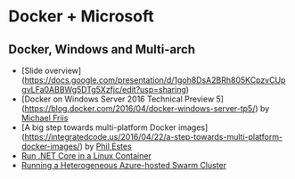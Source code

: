 # Docker + Microsoft


## Docker, Windows and Multi-arch
- [Slide overview] (https://docs.google.com/presentation/d/1goh8DsA2BRh805KCpzvCUpgvLFa0ABBWg5DTg5Xzfjc/edit?usp=sharing)
- [Docker on Windows Server 2016 Technical Preview 5] (https://blog.docker.com/2016/04/docker-windows-server-tp5/) by [Michael Friis](https://twitter.com/friism)
- [A big step towards multi-platform Docker images] (https://integratedcode.us/2016/04/22/a-step-towards-multi-platform-docker-images/) by [Phil Estes](https://twitter.com/estesp)
- [Run .NET Core in a Linux Container](https://github.com/docker/labs/blob/master/windows/dotnet-core/index.md)
- [Running a Heterogeneous Azure-hosted Swarm Cluster](https://github.com/docker/labs/blob/master/windows/dotnet-linux-het/readme.md)


